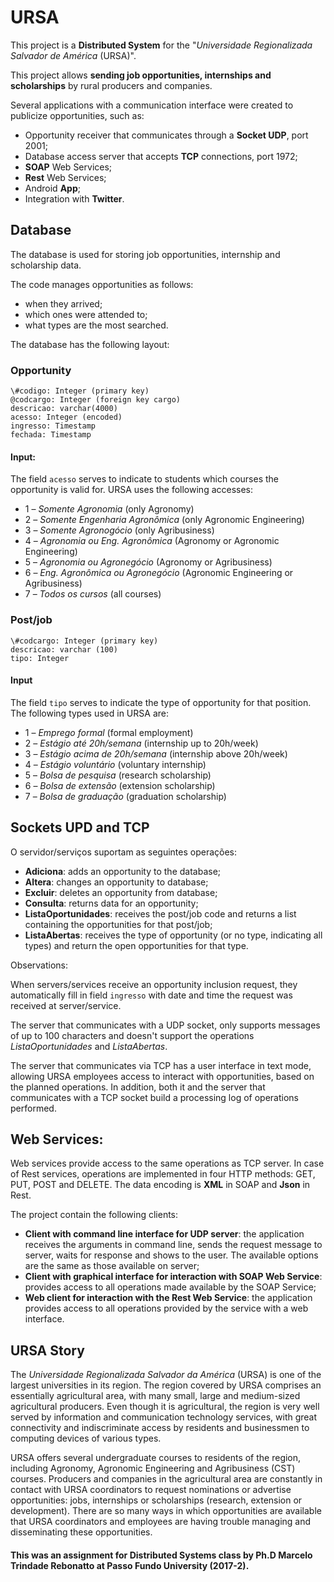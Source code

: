 # URSA

This project is a **Distributed System** for the "*Universidade Regionalizada Salvador de América* (URSA)".

This project allows **sending job opportunities, internships and scholarships** by rural producers and companies.

Several applications with a communication interface were created to publicize opportunities, such as:

- Opportunity receiver that communicates through a **Socket UDP**, port 2001;
- Database access server that accepts **TCP** connections, port 1972;
- **SOAP** Web Services;
- **Rest** Web Services;
- Android **App**;
- Integration with **Twitter**.

## Database

The database is used for storing job opportunities, internship and scholarship data.

The code manages opportunities as follows:
- when they arrived;
- which ones were attended to;
- what types are the most searched.

The database has the following layout:

### Opportunity
```
\#codigo: Integer (primary key)
@codcargo: Integer (foreign key cargo)
descricao: varchar(4000)
acesso: Integer (encoded)
ingresso: Timestamp
fechada: Timestamp
```

#### Input:

The field ```acesso``` serves to indicate to students which courses the opportunity is valid for. URSA uses the following accesses:

- 1 – *Somente Agronomia* (only Agronomy)
- 2 – *Somente Engenharia Agronômica* (only Agronomic Engineering)
- 3 – *Somente Agronogócio* (only Agribusiness)
- 4 – *Agronomia ou Eng. Agronômica* (Agronomy or Agronomic Engineering)
- 5 – *Agronomia ou Agronegócio* (Agronomy or Agribusiness)
- 6 – *Eng. Agronômica ou Agronegócio* (Agronomic Engineering or Agribusiness)
- 7 – *Todos os cursos* (all courses)

### Post/job
```
\#codcargo: Integer (primary key)
descricao: varchar (100)
tipo: Integer
```

#### Input

The field ```tipo``` serves to indicate the type of opportunity for that position. The following types used in URSA are:

- 1 – *Emprego formal* (formal employment)
- 2 – *Estágio até 20h/semana* (internship up to 20h/week)
- 3 – *Estágio acima de 20h/semana* (internship above 20h/week)
- 4 – *Estágio voluntário* (voluntary internship)
- 5 – *Bolsa de pesquisa* (research scholarship)
- 6 – *Bolsa de extensão* (extension scholarship)
- 7 – *Bolsa de graduação* (graduation scholarship)

## Sockets UPD and TCP

O servidor/serviços suportam as seguintes operações:

- **Adiciona**: adds an opportunity to the database;
- **Altera**: changes an opportunity to database;
- **Excluir**: deletes an opportunity from database; 
- **Consulta**: returns data for an opportunity;
- **ListaOportunidades**: receives the post/job code and returns a list containing the opportunities for that post/job;
- **ListaAbertas**: receives the type of opportunity (or no type, indicating all types) and return the open opportunities for that type.

Observations:

When servers/services receive an opportunity inclusion request, they automatically fill in field ```ingresso``` with date and time the request was received at server/service.

The server that communicates with a UDP socket, only supports messages of up to 100 characters and doesn't support the operations *ListaOportunidades* and *ListaAbertas*.

The server that communicates via TCP has a user interface in text mode, allowing URSA employees access to interact with opportunities, based on the planned operations. In addition, both it and the server that communicates with a TCP socket build a processing log of operations performed.


## Web Services:

Web services provide access to the same operations as TCP server. In case of Rest services, operations are implemented in four HTTP methods: GET, PUT, POST and DELETE. The data encoding is **XML** in SOAP and **Json** in Rest.

The project contain the following clients:

- **Client with command line interface for UDP server**: the application receives the arguments in command line, sends the request message to server, waits for response and shows to the user. The available options are the same as those available on server;
- **Client with graphical interface for interaction with SOAP Web Service**: provides access to all operations made available by the SOAP Service;
- **Web client for interaction with the Rest Web Service**: the application provides access to all operations provided by the service with a web interface.

## URSA Story

The *Universidade Regionalizada Salvador da América* (URSA) is one of the largest universities in its region. The region covered by URSA comprises an essentially agricultural area, with many small, large and medium-sized agricultural producers. Even though it is agricultural, the region is very well served by information and communication technology services, with great connectivity and indiscriminate access by residents and businessmen to computing devices of various types. 

URSA offers several undergraduate courses to residents of the region, including Agronomy, Agronomic Engineering and Agribusiness (CST) courses. Producers and companies in the agricultural area are constantly in contact with URSA coordinators to request nominations or advertise opportunities: jobs, internships or scholarships (research, extension or development). There are so many ways in which opportunities are available that URSA coordinators and employees are having trouble managing and disseminating these opportunities.

#### This was an assignment for Distributed Systems class by Ph.D Marcelo Trindade Rebonatto at Passo Fundo University (2017-2).
